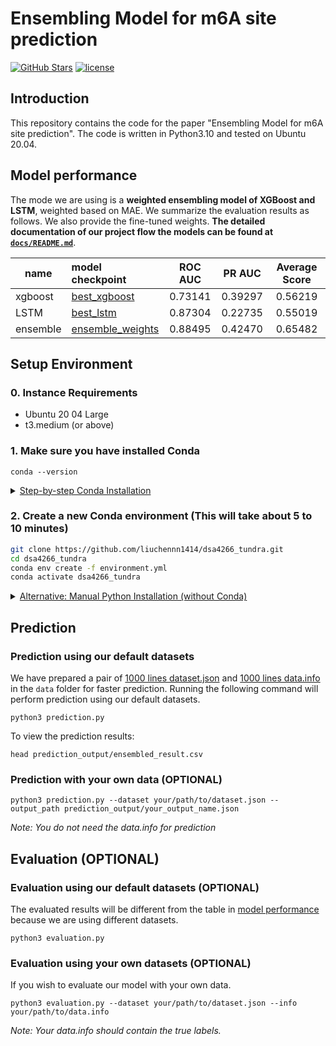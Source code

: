 # Ensembling Model for m6A site prediction
[![GitHub Stars](https://img.shields.io/github/stars/liuchennn1414/dsa4266_tundra?style=social)](https://github.com/liuchennn1414/dsa4266_tundra)
[![license](https://img.shields.io/badge/License-MIT-blue.svg)](https://github.com/liuchennn1414/dsa4266_tundra/blob/main/LICENSE)
## Introduction
This repository contains the code for the paper "Ensembling Model for m6A site prediction". The code is written in Python3.10 and tested on Ubuntu 20.04. 

## Model performance
The mode we are using is a **weighted ensembling model of XGBoost and LSTM**, weighted based on MAE. We summarize the evaluation results as follows. We also provide the fine-tuned weights. **The detailed documentation of our project flow the models can be found at [`docs/README.md`](docs/README.md)**.

| name | model checkpoint | ROC AUC | PR AUC  | Average Score |
|------------|:----------------------------------------|:----------:|:-------:|:-----:|
| xgboost | [best_xgboost](model_checkpoints/best_xgboost.json) | 0.73141 | 0.39297 | 0.56219 |
| LSTM | [best_lstm](model_checkpoints/best_lstm.h5) | 0.87304 | 0.22735 | 0.55019 |
| ensemble | [ensemble_weights](model_checkpoints/ensemble_weights.pkl) | 0.88495 | 0.42470 | 0.65482 |

## Setup Environment

### 0. Instance Requirements
- Ubuntu 20 04 Large
- t3.medium (or above)

### 1. Make sure you have installed Conda
```
conda --version
```
<details>
<summary><U>Step-by-step Conda Installation</U></summary>

1. download the installer
    ```
    wget https://repo.continuum.io/miniconda/Miniconda3-latest-Linux-x86_64.sh -O ~/miniconda.sh
    ```
2. install conda quietly
    ```
    bash ~/miniconda.sh -b
    ```
3. Remove the Miniconda installer (OPTIONAL)
    ```
    rm ~/miniconda.sh
    ```
4. Activate conda (If you accidentally close the terminal, you will need to run this command again)
    ```
    source $HOME/miniconda3/bin/activate
    ```
5. Add conda to your PATH (OPTIONAL)
    ```
    printf '\n# add path to conda\nexport PATH="$HOME/miniconda3/bin:$PATH"\n' >> ~/.bashrc
    ```
</details>

### 2. Create a new Conda environment (This will take about 5 to 10 minutes)
```bash
git clone https://github.com/liuchennn1414/dsa4266_tundra.git
cd dsa4266_tundra
conda env create -f environment.yml
conda activate dsa4266_tundra
```
<details>
<summary><U>Alternative: Manual Python Installation (without Conda)</U></summary>

You can also install Python manually by running the following commands, but you may run into version conflicts. 

1. Install python:
    ```
    git clone https://github.com/liuchennn1414/dsa4266_tundra.git
    cd dsa4266_tundra
    sudo apt update
    sudo apt-get install -y python3.10 python3-pip
    ```
2. Check if Python is already installed:
    ```
    python3 --version
    pip --version
    ```
3. Then install the required packages:
    ```
    pip install -r requirements.txt
    ```
</details>

## Prediction
### Prediction using our default datasets
We have prepared a pair of [1000 lines dataset.json](data/dataset1000.json) and [1000 lines data.info](data1000.info) in the `data` folder for faster prediction. Running the following command will perform prediction using our default datasets.
```
python3 prediction.py
```
To view the prediction results:
```
head prediction_output/ensembled_result.csv
```
### Prediction with your own data (OPTIONAL)
```
python3 prediction.py --dataset your/path/to/dataset.json --output_path prediction_output/your_output_name.json
```

<I>Note: You do not need the data.info for prediction</I>

## Evaluation (OPTIONAL)

### Evaluation using our default datasets (OPTIONAL)
The evaluated results will be different from the table in [model performance](#model-performance) because we are using different datasets. 
```
python3 evaluation.py
```

### Evaluation using your own datasets (OPTIONAL)

If you wish to evaluate our model with your own data.
```
python3 evaluation.py --dataset your/path/to/dataset.json --info your/path/to/data.info
```
<I>Note: Your data.info should contain the true labels.</I>